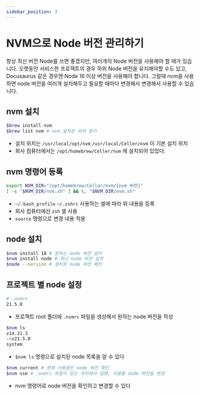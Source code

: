 ```yaml
---
sidebar_position: 3
---
```


# NVM으로 Node 버전 관리하기

항상 최신 버전 Node를 쓰면 좋겠지만, 여러개의 Node 버전을 사용해야 할 때가 있습니다.
오랫동안 서비스한 프로젝트의 경우 하위 Node 버전을 유지해야할 수도 있고, Docusaurus 같은 경우엔 Node 16 이상 버전을 사용해야 합니다. 그럴때 nvm을 사용하면 node 버전을 여러개 설치해두고 필요할 때마다 변경해서 변경해서 사용할 수 있습니다.

## nvm 설치

```bash
$brew install nvm
$brew list nvm # nvm 설치된 위치 찾기
```

- 설치 위치는 `/usr/local/opt/nvm` `/usr/local/Celler/nvm` 이 기본 설치 위치
- 회사 컴퓨터에서는 `/opt/homebrew/Celler/nvm` 에 설치되어 있었다.

## nvm 명령어 등록

```bash
export NVM_DIR="/opt/homebrew/Cellar/nvm/{nvm 버전}" 
[ -s "$NVM_DIR/nvm.sh" ] && \. "$NVM_DIR/nvm.sh"
```

- `~/.bash_profile` `~/.zshrc` 사용하는 셀에 따라 위 내용을 등록
- 회사 컴퓨터에선 `zsh` 셀 사용
- `source` 명령으로 변경 내용 적용

## node 설치

```bash
$nvm install 18 # 원하는 node 버전 설치
$nvm install node # 최신 node 버전 설치
$node --version # 설치된 node 버전 확인
```

## 프로젝트 별 node 설정

```bash
# .nvmrc
21.5.0 
```

- 프로젝트 root 폴더에 `.nvmrc` 파일을 생성해서 원하는 node 버전을 작성

```bash
$nvm ls
v14.21.3
->v21.5.0
system
```

- `$nvm ls` 명령으로 설치된 node 목록을 알 수 있다

```bash
$nvm current # 현재 사용중인 node 버전 확인
$nvm use # .nvmrc 파일이 있는 위치에서 실행, 사용할 node 버전을 변경
```

- nvm 명령어로 node 버전을 확인하고 변경할 수 있다